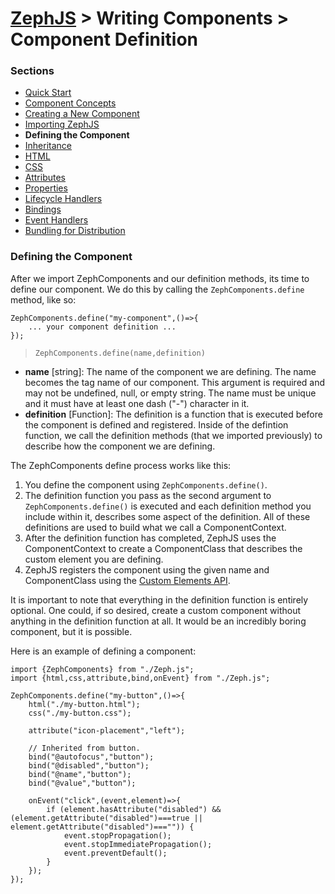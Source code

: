 # [ZephJS](../README.md) > Writing Components > Component Definition

### Sections

- [Quick Start](./ComponentQuickStart.md)
- [Component Concepts](./ComponentConcepts.md)
- [Creating a New Component](./docs/ComponentCreation.md)
- [Importing ZephJS](./ComponentImporting.md)
- **Defining the Component**
- [Inheritance](./ComponentInheritance.md)
- [HTML](./ComponentMarkup.md)
- [CSS](./ComponentStyling.md)
- [Attributes](./ComponentAttributes.md)
- [Properties](./ComponentProperties.md)
- [Lifecycle Handlers](./ComponentLifecycleHandlers.md)
- [Bindings](./ComponentBindings.md)
- [Event Handlers](./ComponentEvents.md)
- [Bundling for Distribution](./docs/ComponentBundling.md)

### Defining the Component

After we import ZephComponents and our definition methods, its time to define our component.  We do this by calling the `ZephComponents.define` method, like so:

```
ZephComponents.define("my-component",()=>{
	... your component definition ...
});
```

> `ZephComponents.define(name,definition)`
 - **name** [string]: The name of the component we are defining. The name becomes the tag name of our component. This argument is required and may not be undefined, null, or empty string. The name must be unique and it must have at least one dash ("-") character in it.
 - **definition** [Function]: The definition is a function that is executed before the component is defined and registered. Inside of the defintion function, we call the definition methods (that we imported previously) to describe how the component we are defining.

The ZephComponents define process works like this:

1. You define the component using `ZephComponents.define()`.
2. The definition function you pass as the second argument to `ZephComponents.define()` is executed and each definition method you include within it, describes some aspect of the definition. All of these definitions are used to build what we call a ComponentContext.
3. After the definition function has completed, ZephJS uses the ComponentContext to create a ComponentClass that describes the custom element you are defining.
4. ZephJS registers the component using the given name and ComponentClass using the [Custom Elements API](https://developer.mozilla.org/en-US/docs/Web/Web_Components/Using_custom_elements).

It is important to note that everything in the definition function is entirely optional. One could, if so desired, create a custom component without anything in the definition function at all.  It would be an incredibly boring component, but it is possible.

Here is an example of defining a component:

```
import {ZephComponents} from "./Zeph.js";
import {html,css,attribute,bind,onEvent} from "./Zeph.js";

ZephComponents.define("my-button",()=>{
	html("./my-button.html");
	css("./my-button.css");

	attribute("icon-placement","left");

	// Inherited from button.
	bind("@autofocus","button");
	bind("@disabled","button");
	bind("@name","button");
	bind("@value","button");

	onEvent("click",(event,element)=>{
		if (element.hasAttribute("disabled") && (element.getAttribute("disabled")===true || element.getAttribute("disabled")==="")) {
			event.stopPropagation();
			event.stopImmediatePropagation();
			event.preventDefault();
		}
	});
});
```
